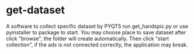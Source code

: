 # get-dataset
A software to collect specific dataset by PYQT5
run get_handspic.py or use pyinstaller to package to start. You may choose place to save dataset after click "browse", the folder will create automatically. Then click "start collection", if the ads is not connected correctly, the application may break.

